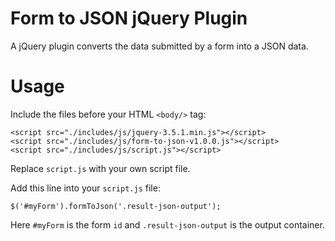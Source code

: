 # Form to JSON jQuery Plugin
A jQuery plugin converts the data submitted by a form into a JSON data.

# Usage

Include the files before your HTML `<body/>` tag:
```
<script src="./includes/js/jquery-3.5.1.min.js"></script>
<script src="./includes/js/form-to-json-v1.0.0.js"></script>
<script src="./includes/js/script.js"></script>
```

Replace `script.js` with your own script file.

Add this line into your `script.js` file:
```
$('#myForm').formToJson('.result-json-output');
```
Here `#myForm` is the form `id` and `.result-json-output` is the output container.